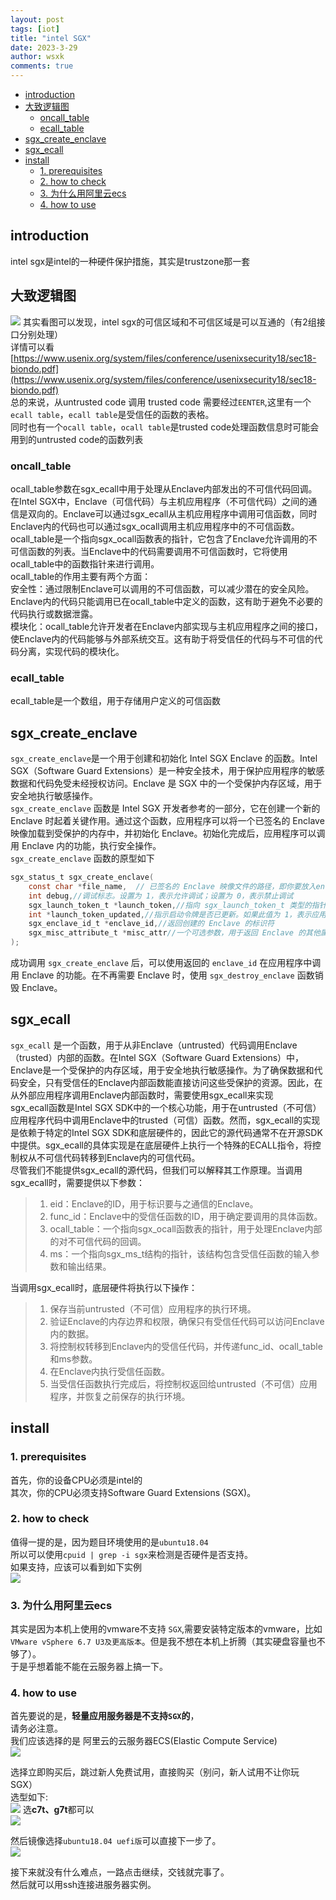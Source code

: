 ```yaml
---
layout: post
tags: [iot]
title: "intel SGX"
date: 2023-3-29
author: wsxk
comments: true
---
```


- [introduction](#introduction)
- [大致逻辑图](#大致逻辑图)
  - [oncall\_table](#oncall_table)
  - [ecall\_table](#ecall_table)
- [sgx\_create\_enclave](#sgx_create_enclave)
- [sgx\_ecall](#sgx_ecall)
- [install](#install)
  - [1. prerequisites](#1-prerequisites)
  - [2. how to check](#2-how-to-check)
  - [3. 为什么用阿里云ecs](#3-为什么用阿里云ecs)
  - [4. how to use](#4-how-to-use)


## introduction<br>
intel sgx是intel的一种硬件保护措施，其实是trustzone那一套<br>

## 大致逻辑图<br>
![](https://raw.githubusercontent.com/wsxk/wsxk_pictures/main/2023-2-18-reverse/20230330123437.png)
其实看图可以发现，intel sgx的可信区域和不可信区域是可以互通的（有2组接口分别处理）<br>
详情可以看[https://www.usenix.org/system/files/conference/usenixsecurity18/sec18-biondo.pdf](https://www.usenix.org/system/files/conference/usenixsecurity18/sec18-biondo.pdf)<br>
总的来说，从untrusted code 调用 trusted code 需要经过`EENTER`,这里有一个`ecall table`，`ecall table`是受信任的函数的表格。<br>
同时也有一个`ocall table`，`ocall table`是trusted code处理函数信息时可能会用到的untrusted code的函数列表<br>

### oncall_table<br>
ocall_table参数在sgx_ecall中用于处理从Enclave内部发出的不可信代码回调。在Intel SGX中，Enclave（可信代码）与主机应用程序（不可信代码）之间的通信是双向的。Enclave可以通过sgx_ecall从主机应用程序中调用可信函数，同时Enclave内的代码也可以通过sgx_ocall调用主机应用程序中的不可信函数。<br>
ocall_table是一个指向sgx_ocall函数表的指针，它包含了Enclave允许调用的不可信函数的列表。当Enclave中的代码需要调用不可信函数时，它将使用ocall_table中的函数指针来进行调用。<br>
ocall_table的作用主要有两个方面：<br>
安全性：通过限制Enclave可以调用的不可信函数，可以减少潜在的安全风险。Enclave内的代码只能调用已在ocall_table中定义的函数，这有助于避免不必要的代码执行或数据泄露。<br>
模块化：ocall_table允许开发者在Enclave内部实现与主机应用程序之间的接口，使Enclave内的代码能够与外部系统交互。这有助于将受信任的代码与不可信的代码分离，实现代码的模块化。

### ecall_table<br>
ecall_table是一个数组，用于存储用户定义的可信函数<br>

## sgx_create_enclave<br>
`sgx_create_enclave`是一个用于创建和初始化 Intel SGX Enclave 的函数。Intel SGX（Software Guard Extensions）是一种安全技术，用于保护应用程序的敏感数据和代码免受未经授权访问。Enclave 是 SGX 中的一个受保护内存区域，用于安全地执行敏感操作。<br>
`sgx_create_enclave` 函数是 Intel SGX 开发者参考的一部分，它在创建一个新的 Enclave 时起着关键作用。通过这个函数，应用程序可以将一个已签名的 Enclave 映像加载到受保护的内存中，并初始化 Enclave。初始化完成后，应用程序可以调用 Enclave 内的功能，执行安全操作。<br>
`sgx_create_enclave` 函数的原型如下<br>
```c
sgx_status_t sgx_create_enclave(
    const char *file_name,  // 已签名的 Enclave 映像文件的路径，即你要放入enclave（即可信区域的共享库的）名称
    int debug,//调试标志。设置为 1，表示允许调试；设置为 0，表示禁止调试
    sgx_launch_token_t *launch_token,//指向 sgx_launch_token_t 类型的指针，用于提供用于加载 Enclave 的启动令牌。首次加载 Enclave 时，传递一个空指针；后续调用时，使用先前的令牌
    int *launch_token_updated,//指示启动令牌是否已更新。如果此值为 1，表示应用程序需要保存更新后的令牌
    sgx_enclave_id_t *enclave_id,//返回创建的 Enclave 的标识符
    sgx_misc_attribute_t *misc_attr//一个可选参数，用于返回 Enclave 的其他属性，如处理器相关的信息
);
```
成功调用 `sgx_create_enclave` 后，可以使用返回的 `enclave_id` 在应用程序中调用 Enclave 的功能。在不再需要 Enclave 时，使用 `sgx_destroy_enclave` 函数销毁 Enclave。<br>



## sgx_ecall<br>
`sgx_ecall` 是一个函数，用于从非Enclave（untrusted）代码调用Enclave（trusted）内部的函数。在Intel SGX（Software Guard Extensions）中，Enclave是一个受保护的内存区域，用于安全地执行敏感操作。为了确保数据和代码安全，只有受信任的Enclave内部函数能直接访问这些受保护的资源。因此，在从外部应用程序调用Enclave内部函数时，需要使用sgx_ecall来实现<br>
sgx_ecall函数是Intel SGX SDK中的一个核心功能，用于在untrusted（不可信）应用程序代码中调用Enclave中的trusted（可信）函数。然而，sgx_ecall的实现是依赖于特定的Intel SGX SDK和底层硬件的，因此它的源代码通常不在开源SDK中提供。sgx_ecall的具体实现是在底层硬件上执行一个特殊的ECALL指令，将控制权从不可信代码转移到Enclave内的可信代码。<br>
尽管我们不能提供sgx_ecall的源代码，但我们可以解释其工作原理。当调用sgx_ecall时，需要提供以下参数：<br>

> 1. eid：Enclave的ID，用于标识要与之通信的Enclave。
> 2. func_id：Enclave中的受信任函数的ID，用于确定要调用的具体函数。
> 3. ocall_table：一个指向sgx_ocall函数表的指针，用于处理Enclave内部的对不可信代码的回调。
> 4. ms：一个指向sgx_ms_t结构的指针，该结构包含受信任函数的输入参数和输出结果。

当调用sgx_ecall时，底层硬件将执行以下操作：<br>

> 1. 保存当前untrusted（不可信）应用程序的执行环境。
> 2. 验证Enclave的内存边界和权限，确保只有受信任代码可以访问Enclave内的数据。
> 3. 将控制权转移到Enclave内的受信任代码，并传递func_id、ocall_table和ms参数。
> 4. 在Enclave内执行受信任函数。
> 5. 当受信任函数执行完成后，将控制权返回给untrusted（不可信）应用程序，并恢复之前保存的执行环境。


## install<br>
### 1. prerequisites<br>
首先，你的设备CPU必须是intel的<br>
其次，你的CPU必须支持Software Guard Extensions (SGX)。<br>

### 2. how to check<br> 
值得一提的是，因为题目环境使用的是`ubuntu18.04`<br>
所以可以使用`cpuid | grep -i sgx`来检测是否硬件是否支持。<br>
如果支持，应该可以看到如下实例<br>
![](https://raw.githubusercontent.com/wsxk/wsxk_pictures/main/2023-2-18-reverse/20230329235756.png)

### 3. 为什么用阿里云ecs<br>
其实是因为本机上使用的vmware不支持 `SGX`,需要安装特定版本的vmware，比如 `VMware vSphere 6.7 U3及更高版本`。但是我不想在本机上折腾（其实硬盘容量也不够了）。<br>
于是乎想着能不能在云服务器上搞一下。<br>

### 4. how to use<br>
首先要说的是，**轻量应用服务器是不支持`SGX`的**，<br>
请务必注意。<br>
我们应该选择的是 阿里云的云服务器ECS(Elastic Compute Service)<br>
![](https://raw.githubusercontent.com/wsxk/wsxk_pictures/main/2023-2-18-reverse/20230330000350.png)

选择立即购买后，跳过新人免费试用，直接购买（别问，新人试用不让你玩SGX）<br>
选型如下:<br>
![](https://raw.githubusercontent.com/wsxk/wsxk_pictures/main/2023-2-18-reverse/20230330000714.png)
选**c7t、g7t**都可以<br>
![](https://raw.githubusercontent.com/wsxk/wsxk_pictures/main/2023-2-18-reverse/20230330000748.png)

然后镜像选择`ubuntu18.04 uefi版`可以直接下一步了。<br>
![](https://raw.githubusercontent.com/wsxk/wsxk_pictures/main/2023-2-18-reverse/20230330000837.png)

接下来就没有什么难点，一路点击继续，交钱就完事了。<br>
然后就可以用ssh连接进服务器实例。<br>